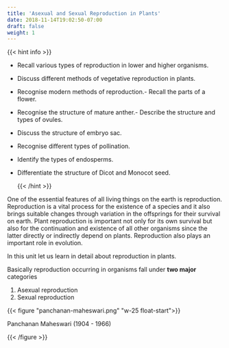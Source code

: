 ```yaml
---
title: 'Asexual and Sexual Reproduction in Plants'
date: 2018-11-14T19:02:50-07:00
draft: false
weight: 1
---
```

{{< hint info >}}

- Recall various types of reproduction in lower and higher organisms.
- Discuss different methods of vegetative reproduction in plants.
- Recognise modern methods of reproduction.- Recall the parts of a flower. 
- Recognise the structure of mature anther.- Describe the structure and types of ovules.
- Discuss the structure of embryo sac. 
- Recognise different types of pollination.
- Identify the types of endosperms.
- Differentiate the structure of Dicot and Monocot seed. 

    {{< /hint >}}

One of the essential features of all living things on the earth is reproduction. Reproduction is a vital process for the existence of a species and it also brings suitable changes through variation in the offsprings for their survival on earth. Plant reproduction is important not only for its own survival but also for the continuation and existence of all other organisms since the latter directly or indirectly depend on plants. Reproduction also plays an important role in evolution. 

In this unit let us learn in detail about reproduction in plants. 

Basically reproduction occurring in organisms fall under **two major** categories

1.  Asexual reproduction
2.  Sexual reproduction


{{< figure "panchanan-maheswari.png" "w-25 float-start">}}

Panchanan Maheswari (1904 - 1966)

{{< /figure >}}